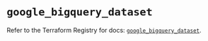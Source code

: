 # `google_bigquery_dataset`

Refer to the Terraform Registry for docs: [`google_bigquery_dataset`](https://registry.terraform.io/providers/hashicorp/google/6.49.1/docs/resources/bigquery_dataset).
